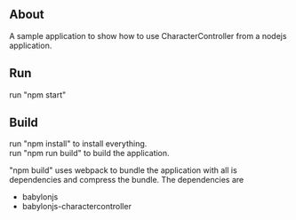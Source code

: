 ## About
A sample application to show how to use CharacterController from a nodejs application.

## Run
run "npm start"

## Build
run "npm install" to install everything.  
run "npm run build" to build the application.    
  
"npm build" uses webpack to bundle the application with all is dependencies and compress the bundle.
The dependencies are
* babylonjs
* babylonjs-charactercontroller

